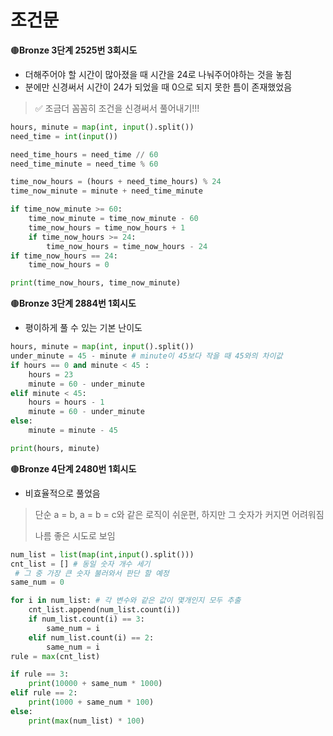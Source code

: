# 조건문

🟤**Bronze 3단계 2525번 3회시도**

- 더해주어야 할 시간이 많아졌을 때 시간을 24로 나눠주어야하는 것을 놓침
- 분에만 신경써서 시간이 24가 되었을 때 0으로 되지 못한 틈이 존재했었음

> ✅ 조금더 꼼꼼히 조건을 신경써서 풀어내기!!!

```python
hours, minute = map(int, input().split())
need_time = int(input())

need_time_hours = need_time // 60
need_time_minute = need_time % 60

time_now_hours = (hours + need_time_hours) % 24
time_now_minute = minute + need_time_minute

if time_now_minute >= 60:
    time_now_minute = time_now_minute - 60
    time_now_hours = time_now_hours + 1
    if time_now_hours >= 24:
        time_now_hours = time_now_hours - 24
if time_now_hours == 24:
    time_now_hours = 0

print(time_now_hours, time_now_minute)
```



🟤**Bronze 3단계 2884번 1회시도**

- 평이하게 풀 수 있는 기본 난이도

```python
hours, minute = map(int, input().split())
under_minute = 45 - minute # minute이 45보다 작을 때 45와의 차이값
if hours == 0 and minute < 45 :
    hours = 23
    minute = 60 - under_minute
elif minute < 45:
    hours = hours - 1
    minute = 60 - under_minute
else:
    minute = minute - 45

print(hours, minute)
```



🟤**Bronze 4단계 2480번 1회시도**

- 비효율적으로 풀었음

> 단순 a = b, a = b = c와 같은 로직이 쉬운편, 하지만 그 숫자가 커지면 어려워짐
>
> 나름 좋은 시도로 보임

```python
num_list = list(map(int,input().split()))
cnt_list = [] # 동일 숫자 개수 세기
 # 그 중 가장 큰 숫자 불러와서 판단 할 예정
same_num = 0

for i in num_list: # 각 변수와 같은 값이 몇개인지 모두 추출
    cnt_list.append(num_list.count(i))
    if num_list.count(i) == 3:
        same_num = i
    elif num_list.count(i) == 2:
        same_num = i
rule = max(cnt_list)

if rule == 3:
    print(10000 + same_num * 1000)
elif rule == 2:
    print(1000 + same_num * 100)
else:
    print(max(num_list) * 100)
```

